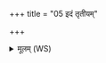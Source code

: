 +++
title = "05 इदं तृतीयम्"

+++
<details><summary>मूलम् (WS)</summary>

इदं तृतीयं वशिनी वशाशि महिम्ने त्वा गर्भो अभ्या विवेश ।  
उशती त्वमुशतो गच्छ देवान् सत्याः सन्तु यजमानस्य कामाः ॥ ५ ॥
</details>